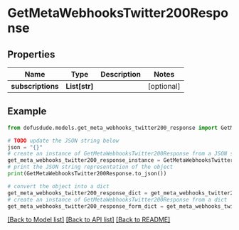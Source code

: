 # GetMetaWebhooksTwitter200Response


## Properties

Name | Type | Description | Notes
------------ | ------------- | ------------- | -------------
**subscriptions** | **List[str]** |  | [optional] 

## Example

```python
from dofusdude.models.get_meta_webhooks_twitter200_response import GetMetaWebhooksTwitter200Response

# TODO update the JSON string below
json = "{}"
# create an instance of GetMetaWebhooksTwitter200Response from a JSON string
get_meta_webhooks_twitter200_response_instance = GetMetaWebhooksTwitter200Response.from_json(json)
# print the JSON string representation of the object
print(GetMetaWebhooksTwitter200Response.to_json())

# convert the object into a dict
get_meta_webhooks_twitter200_response_dict = get_meta_webhooks_twitter200_response_instance.to_dict()
# create an instance of GetMetaWebhooksTwitter200Response from a dict
get_meta_webhooks_twitter200_response_form_dict = get_meta_webhooks_twitter200_response.from_dict(get_meta_webhooks_twitter200_response_dict)
```
[[Back to Model list]](../README.md#documentation-for-models) [[Back to API list]](../README.md#documentation-for-api-endpoints) [[Back to README]](../README.md)


